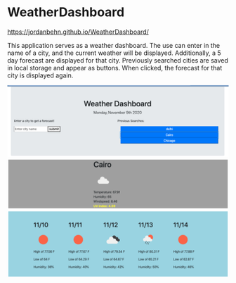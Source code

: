 # WeatherDashboard
https://jordanbehn.github.io/WeatherDashboard/

This application serves as a weather dashboard. The use can enter in the name of a city, and the current weather will be displayed. Additionally, a 5 day forecast are displayed for that city. Previously searched cities are saved in local storage and appear as buttons. When clicked, the forecast for that city is displayed again.

![image](./Assets/Screenshot1.png)
![image](./Assets/Screenshot2.png)